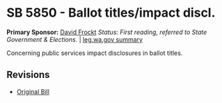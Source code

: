 # SB 5850 - Ballot titles/impact discl.
**Primary Sponsor:** [David Frockt](/person/leg/david.frockt.md)
*Status: First reading, referred to State Government & Elections.* | [leg.wa.gov summary](https://app.leg.wa.gov/billsummary?BillNumber=5850&Year=2021)

Concerning public services impact disclosures in ballot titles.

## Revisions
* [Original Bill](1/)